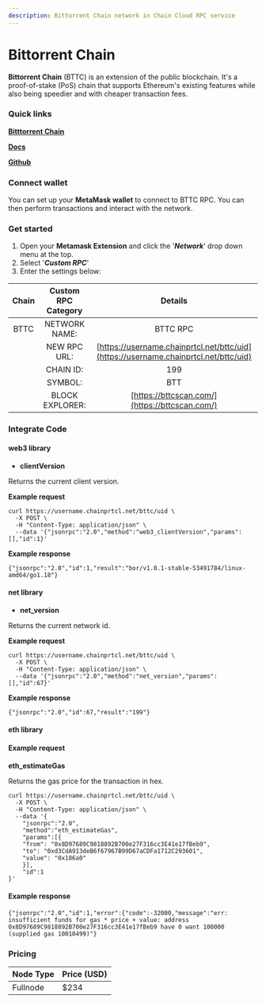 ```yaml
---
description: Bittorrent Chain network in Chain Cloud RPC service
---
```


# Bittorrent Chain

**Bittorrent Chain** (BTTC) is an extension of the public blockchain. It's a proof-of-stake (PoS) chain that supports Ethereum's existing features while also being speedier and with cheaper transaction fees.

### Quick links

****[**Bitttorrent Chain**](https://bttc.bittorrent.com/)****

****[**Docs**](https://doc.bt.io/docs/quickstart)****

****[**Github**](https://github.com/bttcprotocol)****

### Connect wallet

You can set up your **MetaMask wallet** to connect to BTTC RPC. You can then perform transactions and interact with the network.

### Get started

1. Open your **Metamask Extension** and click the '_**Network**_' drop down menu at the top.
2. Select '_**Custom RPC**_'
3. Enter the settings below:

| Chain | Custom RPC Category |                                    Details                                     |
| :---: | :-----------------: | :----------------------------------------------------------------------------: |
| BTTC  |    NETWORK NAME:    |                                    BTTC RPC                                    |
|       |    NEW RPC URL:     | [https://username.chainprtcl.net/bttc/uid](https://username.chainprtcl.net/bttc/uid) |
|       |      CHAIN ID:      |                                      199                                       |
|       |       SYMBOL:       |                                      BTT                                       |
|       |   BLOCK EXPLORER:   |                 [https://bttcscan.com/](https://bttcscan.com/)                 |

### Integrate Code

#### web3 library

* **clientVersion**

Returns the current client version.

**Example request**

```
curl https://username.chainprtcl.net/bttc/uid \
  -X POST \
  -H "Content-Type: application/json" \
  --data '{"jsonrpc":"2.0","method":"web3_clientVersion","params":[],"id":1}'
```

**Example response**

```
{"jsonrpc":"2.0","id":1,"result":"bor/v1.0.1-stable-53491784/linux-amd64/go1.18"}
```

#### net library

* **net\_version**

Returns the current network id.

**Example request**

```
curl https://username.chainprtcl.net/bttc/uid \
  -X POST \
  -H "Content-Type: application/json" \
  --data '{"jsonrpc":"2.0","method":"net_version","params":[],"id":67}'
```

**Example response**

```
{"jsonrpc":"2.0","id":67,"result":"199"}
```

#### eth library

#### Example request

**eth\_estimateGas**

Returns the gas price for the transaction in hex.

```
curl https://username.chainprtcl.net/bttc/uid \
  -X POST \
  -H "Content-Type: application/json" \
  --data '{
    "jsonrpc":"2.0",
    "method":"eth_estimateGas",
    "params":[{
    "from": "0x8D97689C9818892B700e27F316cc3E41e17fBeb9",
    "to": "0xd3CdA913deB6f67967B99D67aCDFa1712C293601",
    "value": "0x186a0"
    }],
    "id":1
}'
```

#### Example response

```
{"jsonrpc":"2.0","id":1,"error":{"code":-32000,"message":"err: insufficient funds for gas * price + value: address 0x8D97689C9818892B700e27F316cc3E41e17fBeb9 have 0 want 100000 (supplied gas 10010499)"}
```

### Pricing

| Node Type             | Price (USD)          |
| --------------------- | ---------------------|
| Fullnode              | $234                 |